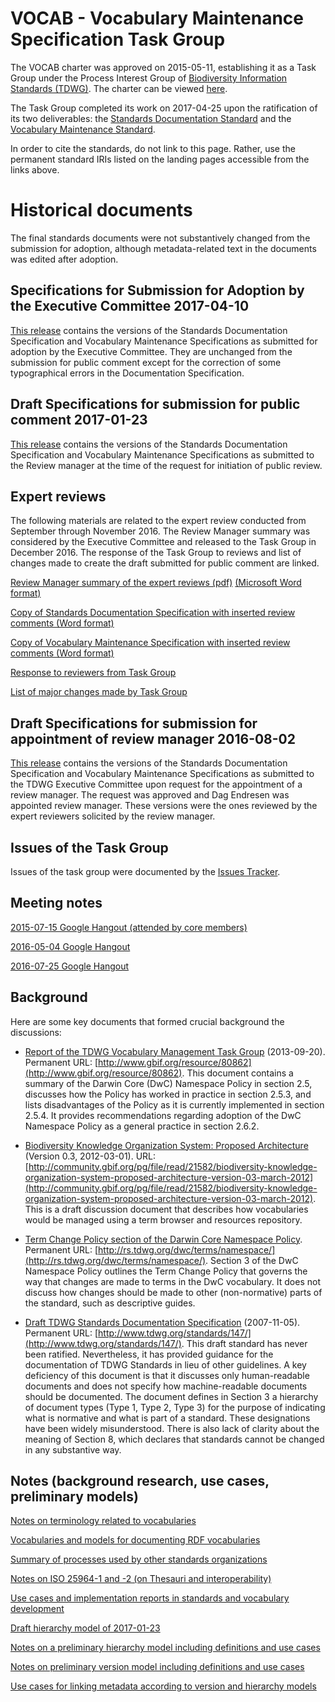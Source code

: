 # VOCAB - Vocabulary Maintenance Specification Task Group

The VOCAB charter was approved on 2015-05-11, establishing it as a Task Group under the Process Interest Group of [Biodiversity Information Standards (TDWG)](http://www.tdwg.org/). The charter can be viewed [here](vmg-charter.pdf).

The Task Group completed its work on 2017-04-25 upon the ratification of its two deliverables: the [Standards Documentation Standard](https://github.com/tdwg/vocab/tree/master/sds) and the [Vocabulary Maintenance Standard](https://github.com/tdwg/vocab/tree/master/vms).

In order to cite the standards, do not link to this page.  Rather, use the permanent standard IRIs listed on the landing pages accessible from the links above.

# Historical documents

The final standards documents were not substantively changed from the submission for adoption, although metadata-related text in the documents was edited after adoption.  

## Specifications for Submission for Adoption by the Executive Committee 2017-04-10

[This release](https://github.com/tdwg/vocab/releases/tag/2017-04-10-submission-for-adoption) contains the versions of the Standards Documentation Specification and Vocabulary Maintenance Specifications as submitted for adoption by the Executive Committee.  They are unchanged from the submission for public comment except for the correction of some typographical errors in the Documentation Specification.

## Draft Specifications for submission for public comment 2017-01-23

[This release](https://github.com/tdwg/vocab/releases/tag/2017-01-23-public-comment-submission) contains the versions of the Standards Documentation Specification and Vocabulary Maintenance Specifications as submitted to the Review manager at the time of the request for initiation of public review.  

## Expert reviews

The following materials are related to the expert review conducted from September through November 2016.  The Review Manager summary was considered by the Executive Committee and released to the Task Group in December 2016.  The response of the Task Group to reviews and list of changes made to create the draft submitted for public comment are linked.

[Review Manager summary of the expert reviews (pdf)](expert-review-materials/TDWG-VOCAB-expert-review-report-v20161113.pdf) [(Microsoft Word format)](expert-review-materials/TDWG-VOCAB-expert-review-report-v20161113.docx)

[Copy of Standards Documentation Specification with inserted review comments (Word format)](expert-review-materials/TDWG-Standards-Documentation-Specification-with-comments-from-the-expert-review-v20161113.docx)

[Copy of Vocabulary Maintenance Specification with inserted review comments (Word format)](expert-review-materials/TDWG-Vocabulary-Maintenance-Specification-with-comments-from-the-expert-review-v20161113.docx)

[Response to reviewers from Task Group](expert-review-materials/response.md)

[List of major changes made by Task Group](expert-review-materials/change-log.md)

## Draft Specifications for submission for appointment of review manager 2016-08-02

[This release](https://github.com/tdwg/vocab/releases/tag/2016-08-02-review-submission) contains the versions of the Standards Documentation Specification and Vocabulary Maintenance Specifications as submitted to the TDWG Executive Committee upon request for the appointment of a review manager.  The request was approved and Dag Endresen was appointed review manager. These versions were the ones reviewed by the expert reviewers solicited by the review manager.

## Issues of the Task Group

Issues of the task group were documented by the [Issues Tracker](https://github.com/tdwg/vocab/issues).  

## Meeting notes

[2015-07-15 Google Hangout (attended by core members)](meeting-notes/hangout-2015-07-15.md)

[2016-05-04 Google Hangout](meeting-notes/meeting-agenda-notes-2016-05-04.pdf)

[2016-07-25 Google Hangout](meeting-notes/task-group-meeting-notes-2016-07-25.pdf)

## Background

Here are some key documents that formed crucial background the discussions:

* [Report of the TDWG Vocabulary Management Task Group](gbif_TDWG_Vocabulary_Management_Task_Group_en_v1.0.pdf) (2013-09-20). Permanent URL: [http://www.gbif.org/resource/80862](http://www.gbif.org/resource/80862). This document contains a summary of the Darwin Core (DwC) Namespace Policy in section 2.5, discusses how the Policy has worked in practice in section 2.5.3, and lists disadvantages of the Policy as it is currently implemented in section 2.5.4. It provides recommendations regarding adoption of the DwC Namespace Policy as a general practice in section 2.6.2.

* [Biodiversity Knowledge Organization System: Proposed Architecture](Biodiversity_KOS_Architecture_Mar_2012.pdf) (Version 0.3, 2012-03-01). URL: [http://community.gbif.org/pg/file/read/21582/biodiversity-knowledge-organization-system-proposed-architecture-version-03-march-2012](http://community.gbif.org/pg/file/read/21582/biodiversity-knowledge-organization-system-proposed-architecture-version-03-march-2012).  This is a draft discussion document that describes how vocabularies would be managed using a term browser and resources repository.

* [Term Change Policy section of the Darwin Core Namespace Policy](http://rs.tdwg.org/dwc/terms/namespace/index.htm#classesofchanges). Permanent URL: [http://rs.tdwg.org/dwc/terms/namespace/](http://rs.tdwg.org/dwc/terms/namespace/). Section 3 of the DwC Namespace Policy outlines the Term Change Policy that governs the way that changes are made to terms in the DwC vocabulary. It does not discuss how changes should be made to other (non-normative) parts of the standard, such as descriptive guides.  

* [Draft TDWG Standards Documentation Specification](tdwg-stds-spec.pdf) (2007-11-05). Permanent URL: [http://www.tdwg.org/standards/147/](http://www.tdwg.org/standards/147/). This draft standard has never been ratified.  Nevertheless, it has provided guidance for the documentation of TDWG Standards in lieu of other guidelines. A key deficiency of this document is that it discusses only human-readable documents and does not specify how machine-readable documents should be documented. The document defines in Section 3 a hierarchy of document types (Type 1, Type 2, Type 3) for the purpose of indicating what is normative and what is part of a standard. These designations have been widely misunderstood. There is also lack of clarity about the meaning of Section 8, which declares that standards cannot be changed in any substantive way.

## Notes (background research, use cases, preliminary models)

[Notes on terminology related to vocabularies](terminology.md)

[Vocabularies and models for documenting RDF vocabularies](documentation-models.md)

[Summary of processes used by other standards organizations](process-models.md)

[Notes on ISO 25964-1 and -2 (on Thesauri and interoperability)](iso25964.md)

[Use cases and implementation reports in standards and vocabulary development](implementation-use-cases.md)

[Draft hierarchy model of 2017-01-23](hierarchy-model.md)

[Notes on a preliminary hierarchy model including definitions and use cases](hierarchy-model-2015-07-15.md)

[Notes on preliminary version model including definitions and use cases](version-model.md)

[Use cases for linking metadata according to version and hierarchy models](documentation-use-cases.md)
